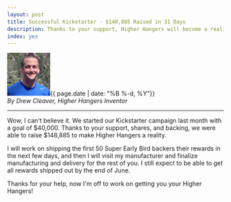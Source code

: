 ```yaml
---
layout: post
title: Successful Kickstarter - $148,885 Raised in 31 Days
description: Thanks to your support, Higher Hangers will become a reality. 
index: yes
---
```


<img src="img/media_kit/drew_cleaver_headshot/drew_cleaver_headshot_03_100x100.jpg" class="img-responsive img-circle pull-right" alt="Drew Cleaver Headshot">{{ page.date | date: "%B %-d, %Y"}}<br /><em>By Drew Cleaver, Higher Hangers Inventor</em><br />

---

Wow, I can't believe it. We started our Kickstarter campaign last month with a goal of $40,000. Thanks to your support, shares, and backing, we were able to raise $148,885 to make Higher Hangers a reality. 

I will work on shipping the first 50 Super Early Bird backers their rewards in the next few days, and then I will visit my manufacturer and finalize manufacturing and delivery for the rest of you. I still expect to be able to get all rewards shipped out by the end of June.

Thanks for your help, now I'm off to work on getting you your Higher Hangers!